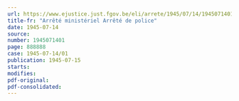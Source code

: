 ```yaml
---
url: https://www.ejustice.just.fgov.be/eli/arrete/1945/07/14/1945071401/justel
title-fr: "Arrêté ministériel Arrêté de police"
date: 1945-07-14
source:
number: 1945071401
page: 888888
case: 1945-07-14/01
publication: 1945-07-15
starts:
modifies:
pdf-original:
pdf-consolidated:
---
```


